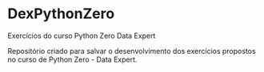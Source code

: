 # DexPythonZero
 Exercícios do curso Python Zero Data Expert

 Repositório criado para salvar o desenvolvimento dos exercícios propostos no curso de Python Zero - Data Expert.
